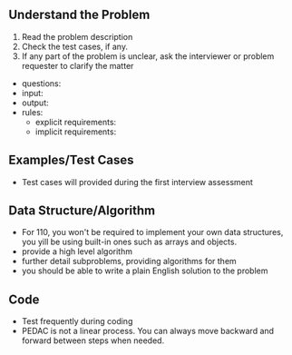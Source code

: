 ## Understand the Problem

1. Read the problem description
2. Check the test cases, if any.
3. If any part of the problem is unclear, ask the interviewer or problem requester to clarify the matter

- questions:
- input:
- output:
- rules:
  - explicit requirements:
  - implicit requirements:

## Examples/Test Cases

* Test cases will provided during the first interview assessment

## Data Structure/Algorithm

* For 110, you won't be required to implement your own data structures, you yill be using built-in ones such as arrays and objects.
* provide a high level algorithm
* further detail subproblems, providing algorithms for them
* you should be able to write a plain English solution to the problem

## Code

* Test frequently during coding
* PEDAC is not a linear process. You can always move backward and forward between steps when needed.